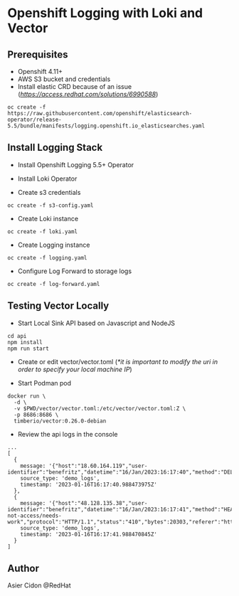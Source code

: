 # Openshift Logging with Loki and Vector

## Prerequisites

- Openshift 4.11+
- AWS S3 bucket and credentials
- Install elastic CRD because of an issue (*https://access.redhat.com/solutions/6990588*)

```$bash
oc create -f https://raw.githubusercontent.com/openshift/elasticsearch-operator/release-5.5/bundle/manifests/logging.openshift.io_elasticsearches.yaml
```

## Install Logging Stack

- Install Openshift Logging 5.5+ Operator

- Install Loki Operator

- Create s3 credentials

```$bash
oc create -f s3-config.yaml
```

- Create Loki instance

```$bash
oc create -f loki.yaml
```

- Create Logging instance

```$bash
oc create -f logging.yaml
```

- Configure Log Forward to storage logs

```$bash
oc create -f log-forward.yaml
```

## Testing Vector Locally

- Start Local Sink API based on Javascript and NodeJS

```$bash
cd api
npm install 
npm run start
```

- Create or edit vector/vector.toml (_*it is important to modify the uri in order to specify your local machine IP_)

- Start Podman pod

```$bash
docker run \
  -d \
  -v $PWD/vector/vector.toml:/etc/vector/vector.toml:Z \
  -p 8686:8686 \
  timberio/vector:0.26.0-debian
```

- Review the api logs in the console

```$bash
...
[
  {
    message: '{"host":"18.60.164.119","user-identifier":"benefritz","datetime":"16/Jan/2023:16:17:40","method":"DELETE","request":"/booper/bopper/mooper/mopper","protocol":"HTTP/2.0","status":"501","bytes":23899,"referer":"https://names.org/observability/metrics/production"}',
    source_type: 'demo_logs',
    timestamp: '2023-01-16T16:17:40.988473975Z'
  },
  {
    message: '{"host":"48.128.135.38","user-identifier":"benefritz","datetime":"16/Jan/2023:16:17:41","method":"HEAD","request":"/do-not-access/needs-work","protocol":"HTTP/1.1","status":"410","bytes":20303,"referer":"https://for.de/controller/setup"}',
    source_type: 'demo_logs',
    timestamp: '2023-01-16T16:17:41.988470845Z'
  }
]
```


## Author

Asier Cidon @RedHat